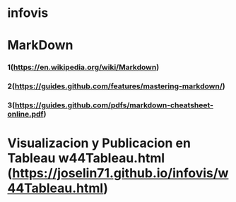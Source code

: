 # infovis
# MarkDown
### 1(https://en.wikipedia.org/wiki/Markdown)
### 2(https://guides.github.com/features/mastering-markdown/)
### 3(https://guides.github.com/pdfs/markdown-cheatsheet-online.pdf)

# Visualizacion y Publicacion en Tableau w44Tableau.html (https://joselin71.github.io/infovis/w44Tableau.html)
